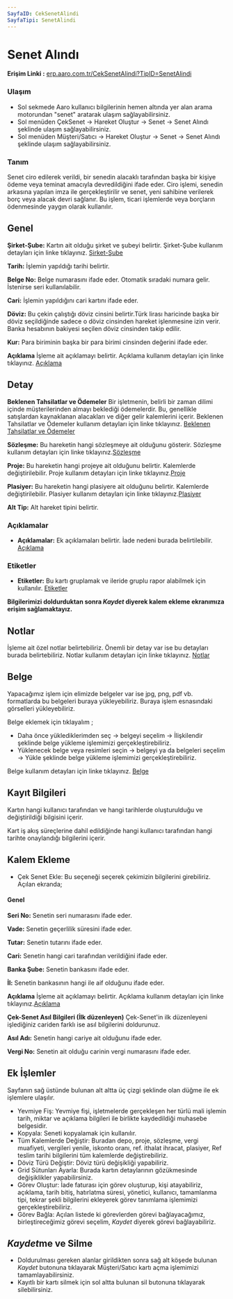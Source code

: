 ```yaml
---
SayfaID: CekSenetAlindi
SayfaTipi: SenetAlindi
---
```


# Senet Alındı 

**Erişim Linki :** [erp.aaro.com.tr/CekSenetAlindi?TipID=SenetAlindi](https://erp.aaro.com.tr/CekSenetAlindi?TipID=SenetAlindi)

### Ulaşım

- Sol sekmede Aaro kullanıcı bilgilerinin hemen altında yer alan arama motorundan "senet" aratarak ulaşım sağlayabilirsiniz.
- Sol menüden ÇekSenet -> Hareket Oluştur -> Senet -> Senet Alındı şeklinde ulaşım sağlayabilirsiniz. 
- Sol menüden Müşteri/Satıcı -> Hareket Oluştur -> Senet -> Senet Alındı şeklinde ulaşım sağlayabilirsiniz. 

### Tanım 

Senet ciro edilerek verildi, bir senedin alacaklı tarafından başka bir kişiye ödeme veya teminat amacıyla devredildiğini ifade eder. 
Ciro işlemi, senedin arkasına yapılan imza ile gerçekleştirilir ve senet, yeni sahibine verilerek borç veya alacak devri sağlanır. 
Bu işlem, ticari işlemlerde veya borçların ödenmesinde yaygın olarak kullanılır.

## Genel

**Şirket-Şube:** Kartın ait olduğu şirket ve şubeyi belirtir. Şirket-Şube kullanım detayları için linke tıklayınız. [Şirket-Şube](../TemelOzellikler/SirketSubeKart.md)

**Tarih:** İşlemin yapıldığı tarihi belirtir. 

**Belge No:** Belge numarasını ifade eder. Otomatik sıradaki numara gelir. İstenirse seri kullanılabilir.

**Cari:** İşlemin yapıldığını cari kartını ifade eder. 

**Döviz:** Bu çekin çalıştığı döviz cinsini belirtir.Türk lirası haricinde başka bir döviz seçildiğinde sadece o döviz cinsinden hareket işlenmesine izin verir. 
Banka hesabının bakiyesi seçilen döviz cinsinden takip edilir.

**Kur:** Para biriminin başka bir para birimi cinsinden değerini ifade eder. 

**Açıklama** İşleme ait açıklamayı belirtir. Açıklama kullanım detayları için linke tıklayınız. [Açıklama](../TemelOzellikler/Aciklama.md)

## Detay

**Beklenen Tahsilatlar ve Ödemeler** Bir işletmenin, belirli bir zaman dilimi içinde müşterilerinden almayı beklediği ödemelerdir. 
	Bu, genellikle satışlardan kaynaklanan alacakları ve diğer gelir kalemlerini içerir. Beklenen Tahsilatlar ve Ödemeler kullanım detayları için linke tıklayınız. [Beklenen Tahsilatlar ve Ödemeler](../TemelOzellikler/BeklenenTahOd.md)

**Sözleşme:** Bu hareketin hangi sözleşmeye ait olduğunu gösterir. Sözleşme kullanım detayları için linke tıklayınız.[Sözleşme](../TemelOzellikler/Sozlesme.md)

**Proje:** Bu hareketin hangi projeye ait olduğunu belirtir. Kalemlerde değiştirilebilir. Proje kullanım detayları için linke tıklayınız.[Proje](../TemelOzellikler/Proje.md)

**Plasiyer:** Bu hareketin hangi plasiyere ait olduğunu belirtir. Kalemlerde değiştirilebilir. Plasiyer kullanım detayları için linke tıklayınız.[Plasiyer](../TemelOzellikler/Plasiyer.md)

**Alt Tip:** Alt hareket tipini belirtir.

### Açıklamalar

- **Açıklamalar:** Ek açıklamaları belirtir. İade nedeni burada belirtilebilir. [Açıklama](/TemelOzellikler/Aciklama.md "Açıklama")	

### Etiketler

- **Etiketler:** Bu kartı gruplamak ve ileride gruplu rapor alabilmek için kullanılır. [Etiketler](/TemelOzellikler/Etiketler.md "Etiketler")

**Bilgilerimizi doldurduktan sonra *Kaydet* diyerek kalem ekleme ekranımıza erişim sağlamaktayız.**


## Notlar 

İşleme ait özel notlar belirtebiliriz. 
Önemli bir detay var ise bu detayları burada belirtebiliriz.
Notlar kullanım detayları için linke tıklayınız. [Notlar](../TemelOzellikler/Notlar.md)

## Belge

Yapacağımız işlem için elimizde belgeler var ise jpg, png, pdf vb. formatlarda bu belgeleri buraya yükleyebiliriz.
Buraya işlem esnasındaki görselleri yükleyebiliriz.

Belge eklemek için tıklayalım ;

- Daha önce yüklediklerimden seç -> belgeyi seçelim -> İlişkilendir şeklinde belge yükleme işlemimizi gerçekleştirebiliriz.
- Yüklenecek belge veya resimleri seçin -> belgeyi ya da belgeleri seçelim -> Yükle şeklinde belge yükleme işlemimizi gerçekleştirebiliriz.

Belge kullanım detayları için linke tıklayınız. [Belge](../TemelOzellikler/Belgeler.md)

## Kayıt Bilgileri

Kartın hangi kullanıcı tarafından ve hangi tarihlerde oluşturulduğu ve değiştirildiği bilgisini içerir.

Kart iş akış süreçlerine dahil edildiğinde hangi kullanıcı tarafından hangi tarihte onaylandığı bilgilerini içerir.  

## Kalem Ekleme 

- Çek Senet Ekle: Bu seçeneği seçerek çekimizin bilgilerini girebiliriz.
	Açılan ekranda;	

#### Genel

**Seri No:** Senetin seri numarasını ifade eder.

**Vade:** Senetin geçerlilik süresini ifade eder.

**Tutar:** Senetin tutarını ifade eder.

**Cari:** Senetin hangi cari tarafından verildiğini ifade eder.

**Banka Şube:** Senetin bankasını ifade eder.

**İl:** Senetin bankasının hangi ile aif olduğunu ifade eder.

**Açıklama** İşleme ait açıklamayı belirtir. Açıklama kullanım detayları için linke tıklayınız.[Açıklama](../TemelOzellikler/Aciklama.md)

**Çek-Senet Asıl Bilgileri (İlk düzenleyen)**
	Çek-Senet'in ilk düzenleyeni işlediğiniz cariden farklı ise asıl bilgilerini doldurunuz.

**Asıl Adı:** Senetin hangi cariye ait olduğunu ifade eder.

**Vergi No:** Senetin ait olduğu carinin vergi numarasını ifade eder.

## Ek İşlemler

 Sayfanın sağ üstünde bulunan alt altta üç çizgi şeklinde olan düğme ile ek işlemlere ulaşılır.
- Yevmiye Fiş: Yevmiye fişi, işletmelerde gerçekleşen her türlü mali işlemin tarih, miktar ve açıklama bilgileri ile birlikte kaydedildiği muhasebe belgesidir.
- Kopyala: Seneti kopyalamak için kullanılır.
- Tüm Kalemlerde Değiştir: Buradan depo, proje, sözleşme, vergi muafiyeti, vergileri yenile, iskonto oranı, ref. ithalat ihracat, plasiyer, Ref teslim tarihi bilgilerini tüm kalemlerde değiştirebiliriz.
- Döviz Türü Değiştir: Döviz türü değişikliği yapabiliriz.
- Grid Sütunları Ayarla: Burada kartın detaylarının gözükmesinde değişiklikler yapabilirsiniz.
- Görev Oluştur: İade faturası için görev oluşturup, kişi atayabiliriz, açıklama, tarih bitiş, hatırlatma süresi, yönetici, kullanıcı, tamamlanma tipi, tekrar şekli bilgilerini ekleyerek görev tanımlama işlemimizi gerçekleştirebiliriz.
- Görev Bağla: Açılan listede ki görevlerden görevi bağlayacağımız, birleştireceğimiz görevi seçelim, *Kaydet* diyerek görevi bağlayabiliriz.

## *Kaydet*me ve Silme

- Doldurulması gereken alanlar girildikten sonra sağ alt köşede bulunan *Kaydet* butonuna tıklayarak Müşteri/Satıcı kartı açma işlemimizi tamamlayabilirsiniz.
- Kayıtlı bir kartı silmek için sol altta bulunan sil butonuna tıklayarak silebilirsiniz.

